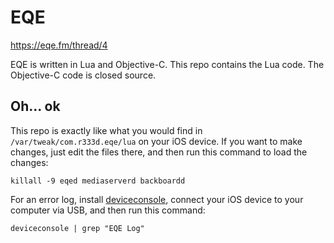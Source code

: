# EQE

https://eqe.fm/thread/4

EQE is written in Lua and Objective-C. This repo contains the Lua code. The Objective-C code is closed source.

## Oh... ok

This repo is exactly like what you would find in `/var/tweak/com.r333d.eqe/lua` on your iOS device. If you want to make changes, just edit the files there, and then run this command to load the changes:

```
killall -9 eqed mediaserverd backboardd
```

For an error log, install [deviceconsole](https://github.com/rpetrich/deviceconsole), connect your iOS device to your computer via USB, and then run this command:

```
deviceconsole | grep "EQE Log"
```




